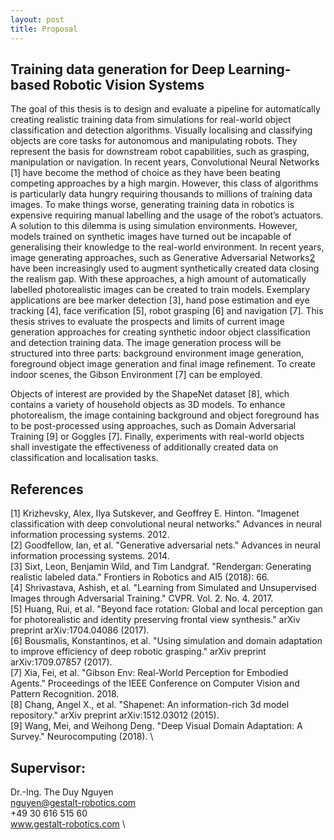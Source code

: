 ```yaml
---
layout: post
title: Proposal
---
```


## Training data generation for Deep Learning-based Robotic Vision Systems

The goal of this thesis is to design and evaluate a pipeline for automatically creating
realistic training data from simulations for real-world object classification and
detection algorithms.
Visually localising and classifying objects are core tasks for autonomous and
manipulating robots. They represent the basis for downstream robot capabilities,
such as grasping, manipulation or navigation. In recent years, Convolutional Neural
Networks [1] have become the method of choice as they have been beating
competing approaches by a high margin.
However, this class of algorithms is particularly data hungry requiring thousands to
millions of training data images. To make things worse, generating training data in
robotics is expensive requiring manual labelling and the usage of the robot’s
actuators. A solution to this dilemma is using simulation environments. However,
models trained on synthetic images have turned out be incapable of generalising
their knowledge to the real-world environment.
In recent years, image generating approaches, such as Generative Adversarial
Networks[2](GANs) have been increasingly used to augment synthetically created
data closing the realism gap. With these approaches, a high amount of automatically
labelled photorealistic images can be created to train models. Exemplary
applications are bee marker detection [3], hand pose estimation and eye tracking
[4], face verification [5], robot grasping [6] and navigation [7].
This thesis strives to evaluate the prospects and limits of current image generation
approaches for creating synthetic indoor object classification and detection training
data. The image generation process will be structured into three parts: background
environment image generation, foreground object image generation and final image
refinement. To create indoor scenes, the Gibson Environment [7] can be employed.

Objects of interest are provided by the ShapeNet dataset [8], which contains a
variety of household objects as 3D models. To enhance photorealism, the image
containing background and object foreground has to be post-processed using
approaches, such as Domain Adversarial Training [9] or Goggles [7]. Finally,
experiments with real-world objects shall investigate the effectiveness of
additionally created data on classification and localisation tasks.

## References
[1] Krizhevsky, Alex, Ilya Sutskever, and Geoffrey E. Hinton. "Imagenet classification with deep convolutional neural networks." Advances in neural information processing systems. 2012. \
[2] Goodfellow, Ian, et al. "Generative adversarial nets." Advances in neural information
processing systems. 2014. \
[3] Sixt, Leon, Benjamin Wild, and Tim Landgraf. "Rendergan: Generating realistic labeled data." Frontiers in Robotics and AI5 (2018): 66. \
[4] Shrivastava, Ashish, et al. "Learning from Simulated and Unsupervised Images through
Adversarial Training." CVPR. Vol. 2. No. 4. 2017. \
[5] Huang, Rui, et al. "Beyond face rotation: Global and local perception gan for photorealistic and identity preserving frontal view synthesis." arXiv preprint arXiv:1704.04086 (2017). \
[6] Bousmalis, Konstantinos, et al. "Using simulation and domain adaptation to improve efficiency of deep robotic grasping." arXiv preprint arXiv:1709.07857 (2017). \
[7] Xia, Fei, et al. "Gibson Env: Real-World Perception for Embodied Agents." Proceedings of the IEEE Conference on Computer Vision and Pattern Recognition. 2018.\
[8] Chang, Angel X., et al. "Shapenet: An information-rich 3d model repository." arXiv preprint arXiv:1512.03012 (2015).\
[9] Wang, Mei, and Weihong Deng. "Deep Visual Domain Adaptation: A Survey." Neurocomputing (2018). \

## Supervisor:

Dr.-Ing. The Duy Nguyen \
nguyen@gestalt-robotics.com \
+49 30 616 515 60 \
www.gestalt-robotics.com \